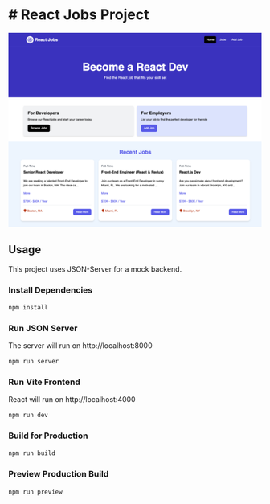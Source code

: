 # # React Jobs Project
<img src="public/screen.png" />

## Usage

This project uses JSON-Server for a mock backend.

### Install Dependencies

```bash
npm install
```

### Run JSON Server

The server will run on http://localhost:8000

```bash
npm run server
```

### Run Vite Frontend

React will run on http://localhost:4000

```bash
npm run dev
```

### Build for Production

```bash
npm run build
```

### Preview Production Build

```bash
npm run preview
```
